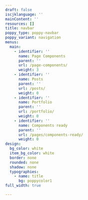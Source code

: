 ```yaml
---
draft: false
iscjklanguage: ''
mainContent: ''
resources: []
title: navbar
poppy_type: poppy-navbar
poppy_variant: navigation
menus:
  main:
    - identifier: ''
      name: Page Components
      parent: ''
      url: /page-components/
      weight: 3
    - identifier: ''
      name: Posts
      parent: ''
      url: /posts/
      weight: 0
    - identifier: ''
      name: Portfolio
      parent: ''
      url: /portfolio/
      weight: 0
    - identifier: ''
      name: Components ready
      parent: ''
      url: /pages/components-ready/
      weight: 0
design:
  bg_color: white
  item_bg_color: white
  border: none
  rounded: none
  shadow: none
  typographies:
    - name: title
      bg: poppycolor1
full_width: true

---
```

